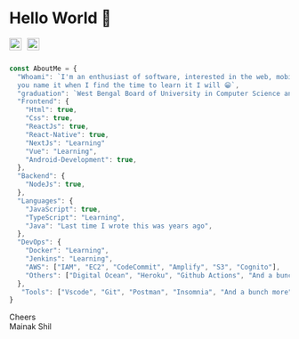 # Hello World 👋
<!-- Full-stack developer.
Passionate about photography and traveling.
 -->
<a href="https://www.linkedin.com/in/mainakshil">
  <img align="left" alt="Mainak Shil - LinkedIn" width="22px" style="margin-right:10px" src="https://cdn.jsdelivr.net/npm/simple-icons@v3/icons/linkedin.svg"/>
</a>
<a href="https://stackoverflow.com/users/8243241/mainak">
  <img align="left" alt="Mainak Shil - StackOverflow" width="22px" src="https://cdn.jsdelivr.net/npm/simple-icons@v3/icons/stackoverflow.svg"/>
</a>

<br />
<br />

```javascript
const AboutMe = {
  "Whoami": `I'm an enthusiast of software, interested in the web, mobile, backend, devOps, 
  you name it when I find the time to learn it I will 😁`,
  "graduation": `West Bengal Board of University in Computer Science and Engineering; 2018`,
  "Frontend": {
    "Html": true,
    "Css": true,
    "ReactJs": true,
    "React-Native": true,
    "NextJs": "Learning"
    "Vue": "Learning",
    "Android-Development": true,
  },
  "Backend": {
    "NodeJs": true,
  },
  "Languages": {
    "JavaScript": true,
    "TypeScript": "Learning",
    "Java": "Last time I wrote this was years ago",
  },
  "DevOps": {
    "Docker": "Learning",
    "Jenkins": "Learning",
    "AWS": ["IAM", "EC2", "CodeCommit", "Amplify", "S3", "Cognito"],
    "Others": ["Digital Ocean", "Heroku", "Github Actions", "And a bunch more"]
  },
   "Tools": ["Vscode", "Git", "Postman", "Insomnia", "And a bunch more"]
}
```

Cheers
<br/>
Mainak Shil
